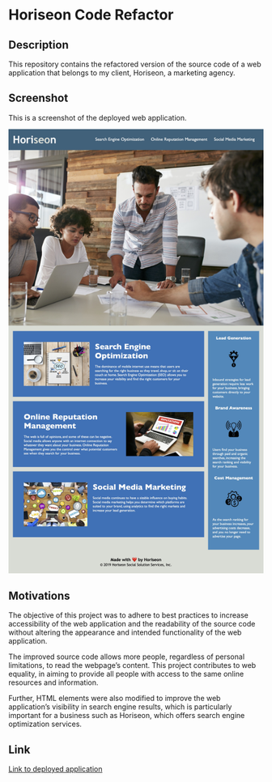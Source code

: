 # Horiseon Code Refactor

## Description

This repository contains the refactored version of the source code of a web application that belongs to my client, Horiseon, a marketing agency. 

## Screenshot 

This is a screenshot of the deployed web application. 

![Horiseon web application screenshot](assets/images/screenshot.jpg)

## Motivations

The objective of this project was to adhere to best practices to increase accessibility of the web application and the readability of the source code without altering the appearance and intended functionality of the web application. 

The improved source code allows more people, regardless of personal limitations, to read the webpage’s content. This project contributes to web equality, in aiming to provide all people with access to the same online resources and information.  

Further, HTML elements were also modified to improve the web application’s visibility in search engine results, which is particularly important for a business such as Horiseon, which offers search engine optimization services. 

## Link

[Link to deployed application](https://jkaho.github.io/horiseon-code-refactor/)
